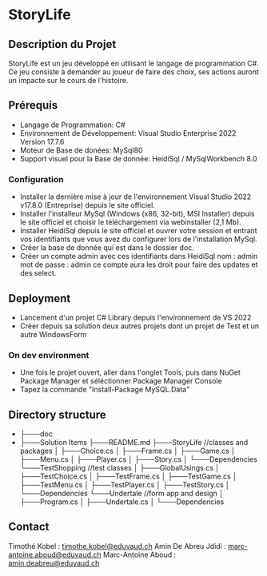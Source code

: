 ﻿# StoryLife

## Description du Projet
StoryLife est un jeu développé en utilisant le langage de programmation C#. Ce jeu consiste à demander au joueur de faire des choix, ses actions auront un impacte sur le cours de l'histoire.

## Prérequis

- Langage de Programmation: C#
- Environnement de Développement: Visual Studio Enterprise 2022 Version 17.7.6
- Moteur de Base de donées: MySql80
- Support visuel pour la Base de donnée: HeidiSql / MySqlWorkbench 8.0

### Configuration

- Installer la dernière mise à jour de l'environnement Visual Studio 2022 v17.8.0 (Entreprise) depuis le site officiel.
- Installer l'installeur MySql (Windows (x86, 32-bit), MSI Installer) depuis le site officiel et choisir le téléchargement via webinstaller (2,1 Mb).
- Installer HeidiSql depuis le site officiel et ouvrer votre session et entrant vos identifiants que vous avez du configurer lors de l'installation MySql.
- Créer la base de donnée qui est dans le dossier doc.
- Créer un compte admin avec ces identifiants dans HeidiSql 
nom : admin
mot de passe : admin
ce compte aura les droit pour faire des updates et des select.

## Deployment

- Lancement d'un projet C# Library depuis l'environnement de VS 2022
- Créer depuis sa solution deux autres projets dont un projet de Test et un autre WindowsForm

### On dev environment

- Une fois le projet ouvert, aller dans l'onglet Tools, puis dans NuGet Package Manager et séléctionner Package Manager Console
- Tapez la commande "Install-Package MySQL.Data"

## Directory structure

* ├───doc
* ├───Solution Items
      ├───README.md
├───StoryLife                                       //classes and packages
│   ├───Choice.cs
│   ├───Frame.cs
│   ├───Game.cs
│   ├───Menu.cs
│   ├───Player.cs
│   ├───Story.cs
│       └───Dependencies
└───TestShopping                                    //test classes
│   ├───GlobalUsings.cs
│   ├───TestChoice.cs
│   ├───TestFrame.cs
│   ├───TestGame.cs
│   ├───TestMenu.cs
│   ├───TestPlayer.cs
│   ├───TestStory.cs
│       └───Dependencies
└───Undertale                                      //form app and design
│   ├───Program.cs
│   ├───Undertale.cs
│       └───Dependencies

## Contact

Timothé Kobel           : timothe.kobel@eduvaud.ch
Amin De Abreu Jdidi     : marc-antoine.aboud@eduvaud.ch
Marc-Antoine Aboud      : amin.deabreu@eduvaud.ch
